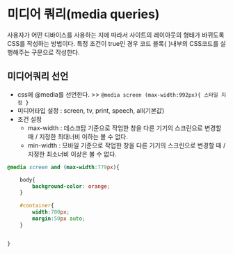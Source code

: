 # 미디어 쿼리(media queries)
사용자가 어떤 디바이스를 사용하는 지에 따라서 사이트의 레이아웃의 형태가 바뀌도록 CSS를 작성하는 방법이다.
특정 조건이 true인 경우 코드 블록{  }내부의 CSS코드를 실행해주는 구문으로 작성한다.
## 미디어쿼리 선언

- css에 @media를 선언한다. >> `@media screen (max-width:992px){ 스타일 지정 }`
- 미디어타입 설정 : screen, tv, print, speech, all(기본값)
- 조건 설정
    - max-width : 데스크탑 기준으로 작업한 창을 다른 기기의 스크린으로 변경할 때 / 지정한 최대너비 이하는 볼 수 없다.
    - min-width : 모바일 기준으로 작업한 창을 다른 기기의 스크린으로 변경할 때 / 지정한 최소너비 이상은 볼 수 없다.
```css
@media screen and (max-width:779px){

	body{
		background-color: orange;
	}
	
	#container{
		width:700px;
		margin:50px auto;
	}


}
```